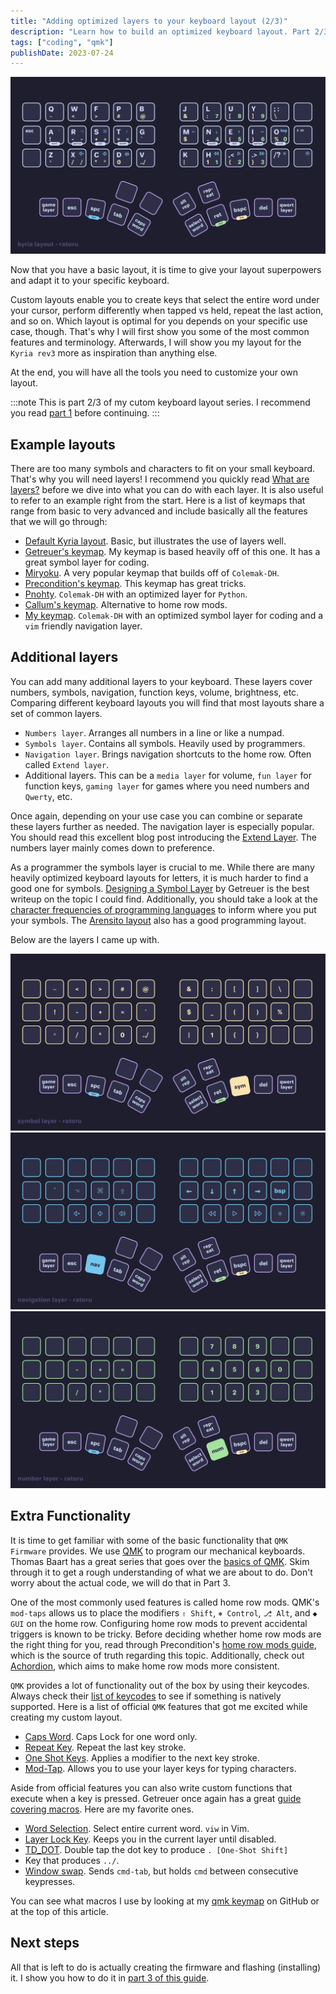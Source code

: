 ```yaml
---
title: "Adding optimized layers to your keyboard layout (2/3)"
description: "Learn how to build an optimized keyboard layout. Part 2/3 covering how to customize your layout and add new layers."
tags: ["coding", "qmk"]
publishDate: 2023-07-24
---
```


![kyria-layout](../../assets/blog/layout/kyria-layout.webp)

Now that you have a basic layout, it is time to give your layout superpowers and adapt it to your specific keyboard.

Custom layouts enable you to create keys that select the entire word under your cursor, perform differently when tapped vs held, repeat the last action, and so on. Which layout is optimal for you depends on your specific use case, though. That's why I will first show you some of the most common features and terminology. Afterwards, I will show you my layout for the `Kyria rev3` more as inspiration than anything else.

At the end, you will have all the tools you need to customize your own layout.

:::note
This is part 2/3 of my cutom keyboard layout series. I recommend you read [part 1](https://ratoru.com/blog/layout-base) before continuing.
:::

## Example layouts

There are too many symbols and characters to fit on your small keyboard. That's why you will need layers! I recommend you quickly read [What are layers?](https://blog.splitkb.com/how-to-work-with-small-keyboards/) before we dive into what you can do with each layer. It is also useful to refer to an example right from the start. Here is a list of keymaps that range from basic to very advanced and include basically all the features that we will go through:

- [Default Kyria layout](https://github.com/qmk/qmk_firmware/blob/master/keyboards/splitkb/kyria/keymaps/default/readme.md). Basic, but illustrates the use of layers well.
- [Getreuer's keymap](https://github.com/getreuer/qmk-keymap). My keymap is based heavily off of this one. It has a great symbol layer for coding.
- [Miryoku](https://github.com/manna-harbour/miryoku/). A very popular keymap that builds off of `Colemak-DH`.
- [Precondition's keymap](https://github.com/precondition/dactyl-manuform-keymap). This keymap has great tricks.
- [Pnohty](https://github.com/rayduck/pnohty/tree/master). `Colemak-DH` with an optimized layer for `Python`.
- [Callum's keymap](https://github.com/callum-oakley/qmk_firmware/tree/master/users/callum). Alternative to home row mods.
- [My keymap](https://github.com/ratoru/qmk_keymap). `Colemak-DH` with an optimized symbol layer for coding and a `vim` friendly navigation layer.

## Additional layers

You can add many additional layers to your keyboard. These layers cover numbers, symbols, navigation, function keys, volume, brightness, etc. Comparing different keyboard layouts you will find that most layouts share a set of common layers.

- `Numbers layer`. Arranges all numbers in a line or like a numpad.
- `Symbols layer`. Contains all symbols. Heavily used by programmers.
- `Navigation layer`. Brings navigation shortcuts to the home row. Often called `Extend layer`.
- Additional layers. This can be a `media layer` for volume, `fun layer` for function keys, `gaming layer` for games where you need numbers and `Qwerty`, etc.

Once again, depending on your use case you can combine or separate these layers further as needed. The navigation layer is especially popular. You should read this excellent blog post introducing the [Extend Layer](https://dreymar.colemak.org/layers-extend.html). The numbers layer mainly comes down to preference.

As a programmer the symbols layer is crucial to me. While there are many heavily optimized keyboard layouts for letters, it is much harder to find a good one for symbols. [Designing a Symbol Layer](https://getreuer.info/posts/keyboards/symbol-layer/index.html) by Getreuer is the best writeup on the topic I could find. Additionally, you should take a look at the [character frequencies of programming languages](http://xahlee.info/comp/computer_language_char_distribution.html) to inform where you put your symbols. The [Arensito layout](http://www.pvv.org/~hakonhal/main.cgi/keyboard) also has a good programming layout.

Below are the layers I came up with.

![symbol-layer](../../assets/blog/layout/symbol-layer.webp)
![navigation-layer](../../assets/blog/layout/navigation-layer.webp)
![number-layer](../../assets/blog/layout/number-layer.webp)

## Extra Functionality

It is time to get familiar with some of the basic functionality that `QMK Firmware` provides. We use [QMK](https://qmk.fm/) to program our mechanical keyboards. Thomas Baart has a great series that goes over the [basics of QMK](https://thomasbaart.nl/category/mechanical-keyboards/firmware/qmk/qmk-basics/). Skim through it to get a rough understanding of what we are about to do. Don't worry about the actual code, we will do that in Part 3.

One of the most commonly used features is called home row mods. QMK's `mod-taps` allows us to place the modifiers `⇧ Shift`, `⎈ Control`, `⎇ Alt`, and `◆ GUI` on the home row. Configuring home row mods to prevent accidental triggers is known to be tricky. Before deciding whether home row mods are the right thing for you, read through Precondition's [home row mods guide](https://precondition.github.io/home-row-mods), which is the source of truth regarding this topic. Additionally, check out [Achordion](https://getreuer.info/posts/keyboards/achordion/index.html), which aims to make home row mods more consistent.

`QMK` provides a lot of functionality out of the box by using their keycodes. Always check their [list of keycodes](https://docs.qmk.fm/#/keycodes) to see if something is natively supported. Here is a list of official `QMK` features that got me excited while creating my custom layout.

- [Caps Word](https://docs.qmk.fm/#/feature_caps_word). Caps Lock for one word only.
- [Repeat Key](https://docs.qmk.fm/#/feature_repeat_key). Repeat the last key stroke.
- [One Shot Keys](https://docs.qmk.fm/#/one_shot_keys). Applies a modifier to the next key stroke.
- [Mod-Tap](https://docs.qmk.fm/#/mod_tap). Allows you to use your layer keys for typing characters.

Aside from official features you can also write custom functions that execute when a key is pressed. Getreuer once again has a great [guide covering macros](https://getreuer.info/posts/keyboards/macros/index.html). Here are my favorite ones.

- [Word Selection](https://getreuer.info/posts/keyboards/select-word/index.html). Select entire current word. `viw` in Vim.
- [Layer Lock Key](https://getreuer.info/posts/keyboards/layer-lock/index.html). Keeps you in the current layer until disabled.
- [TD_DOT](https://github.com/precondition/dactyl-manuform-keymap#keymap-tricks). Double tap the dot key to produce `. [One-Shot Shift]`
- Key that produces `../`.
- [Window swap](https://github.com/callum-oakley/qmk_firmware/tree/master/users/callum#swapper). Sends `cmd-tab`, but holds `cmd` between consecutive keypresses.

You can see what macros I use by looking at my [qmk keymap](https://github.com/ratoru/qmk_keymap) on GitHub or at the top of this article.

## Next steps

All that is left to do is actually creating the firmware and flashing (installing) it. I show you how to do it in [part 3 of this guide](https://ratoru.com/blog/layout-flashing).
